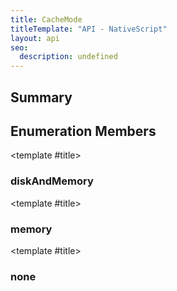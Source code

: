 ```yaml
---
title: CacheMode
titleTemplate: "API - NativeScript"
layout: api
seo:
  description: undefined
---
```


<!-- This page is auto generated, do not edit manually. -->
<!-- Run "yarn generate:api-docs" to regenerate -->

<script setup lang="ts">
  import { provide } from "vue";
  import API_DATA from "./CacheMode.data.json";
  
  provide('API_DATA', API_DATA);
</script>

## <Heading ignore>Summary</Heading>

<APIRefSummary v-once />

## Enumeration Members

<div class="">

<APIRef for="22428" v-once>

<template #title>

### diskAndMemory

</template>

</APIRef>

</div>

<div class="">

<APIRef for="22427" v-once>

<template #title>

### memory

</template>

</APIRef>

</div>

<div class="">

<APIRef for="22426" v-once>

<template #title>

### none

</template>

</APIRef>

</div>
